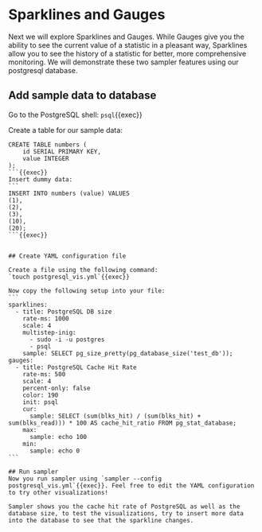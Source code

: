 # Sparklines and Gauges

Next we will explore Sparklines and Gauges. While Gauges give you the ability to see the current value of a statistic in a pleasant way, Sparklines allow you to see the history of a statistic for better, more comprehensive monitoring. We will demonstrate these two sampler features using our postgresql database.

## Add sample data to database
Go to the PostgreSQL shell:
`psql`{{exec}}

Create a table for our sample data:
````
CREATE TABLE numbers (
    id SERIAL PRIMARY KEY,
    value INTEGER
);
```{{exec}}
Insert dummy data:
```
INSERT INTO numbers (value) VALUES 
(1),
(2),
(3),
(10),
(20);
```{{exec}}


## Create YAML configuration file

Create a file using the following command:
`touch postgresql_vis.yml`{{exec}}

Now copy the following setup into your file:
```
sparklines:
  - title: PostgreSQL DB size
    rate-ms: 1000 
    scale: 4 
    multistep-inig: 
      - sudo -i -u postgres
      - psql
    sample: SELECT pg_size_pretty(pg_database_size('test_db'));
gauges:
  - title: PostgreSQL Cache Hit Rate
    rate-ms: 500
    scale: 4
    percent-only: false
    color: 190
    init: psql
    cur:
      sample: SELECT (sum(blks_hit) / (sum(blks_hit) + sum(blks_read))) * 100 AS cache_hit_ratio FROM pg_stat_database;
    max:
      sample: echo 100
    min:
      sample: echo 0
```

## Run sampler
Now you run sampler using `sampler --config postgresql_vis.yml`{{exec}}. Feel free to edit the YAML configuration to try other visualizations!

Sampler shows you the cache hit rate of PostgreSQL as well as the database size, to test the visualizations, try to insert more data into the database to see that the sparkline changes.